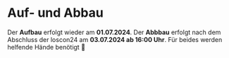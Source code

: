 # Auf- und Abbau

Der **Aufbau** erfolgt wieder am **01.07.2024**. Der **Abbbau** erfolgt nach dem Abschluss der loscon24 am **03.07.2024 ab 16:00 Uhr**. Für beides werden helfende Hände benötigt 🤗